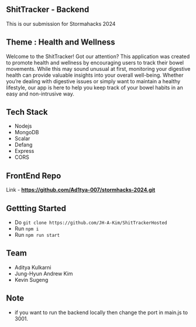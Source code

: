 ## ShitTracker - Backend
This is our submission for Stormahacks 2024

## Theme : Health and Wellness
Welcome to the ShitTracker! Got our attention? This application was created to promote health and wellness by encouraging users to track their bowel movements. While this may sound unusual at first, monitoring your digestive health can provide valuable insights into your overall well-being. Whether you’re dealing with digestive issues or simply want to maintain a healthy lifestyle, our app is here to help you keep track of your bowel habits in an easy and non-intrusive way.

## Tech Stack
* Nodejs
* MongoDB
* Scalar
* Defang
* Express
* CORS

## FrontEnd Repo
Link - **https://github.com/Ad1tya-007/stormhacks-2024.git**

## Gettting Started
* Do ```git clone https://github.com/JH-A-Kim/ShitTrackerHosted```
* Run ```npm i```
* Run ```npm run start```

## Team
* Aditya Kulkarni
* Jung-Hyun Andrew Kim
* Kevin Sugeng

## Note
* if you want to run the backend locally then change the port in main.js to 3001.
